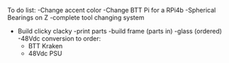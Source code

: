 To do list: 
  -Change accent color
  -Change BTT Pi for a RPi4b
  -Spherical Bearings on Z
  -complete tool changing system
- Build clicky clacky
    -print parts
    -build frame (parts in)
    -glass (ordered)
-48Vdc conversion
  to order:
  - BTT Kraken
  - 48Vdc PSU
